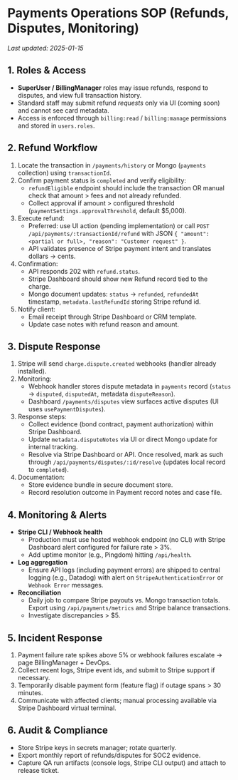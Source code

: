 # Payments Operations SOP (Refunds, Disputes, Monitoring)

_Last updated: 2025-01-15_

## 1. Roles & Access
- **SuperUser / BillingManager** roles may issue refunds, respond to disputes, and view full transaction history.
- Standard staff may submit refund *requests* only via UI (coming soon) and cannot see card metadata.
- Access is enforced through `billing:read` / `billing:manage` permissions and stored in `users.roles`.

## 2. Refund Workflow
1. Locate the transaction in `/payments/history` or Mongo (`payments` collection) using `transactionId`.
2. Confirm payment status is `completed` and verify eligibility:
   - `refundEligible` endpoint should include the transaction OR manual check that amount > fees and not already refunded.
   - Collect approval if amount > configured threshold (`paymentSettings.approvalThreshold`, default $5,000).
3. Execute refund:
   - Preferred: use UI action (pending implementation) or call `POST /api/payments/:transactionId/refund` with JSON `{ "amount": <partial or full>, "reason": "Customer request" }`.
   - API validates presence of Stripe payment intent and translates dollars → cents.
4. Confirmation:
   - API responds 202 with `refund.status`.
   - Stripe Dashboard should show new Refund record tied to the charge.
   - Mongo document updates: `status` → `refunded`, `refundedAt` timestamp, `metadata.lastRefundId` storing Stripe refund id.
5. Notify client:
   - Email receipt through Stripe Dashboard or CRM template.
   - Update case notes with refund reason and amount.

## 3. Dispute Response
1. Stripe will send `charge.dispute.created` webhooks (handler already installed).
2. Monitoring:
   - Webhook handler stores dispute metadata in `payments` record (`status` -> `disputed`, `disputedAt`, metadata `disputeReason`).
   - Dashboard `/payments/disputes` view surfaces active disputes (UI uses `usePaymentDisputes`).
3. Response steps:
   - Collect evidence (bond contract, payment authorization) within Stripe Dashboard.
   - Update `metadata.disputeNotes` via UI or direct Mongo update for internal tracking.
   - Resolve via Stripe Dashboard or API. Once resolved, mark as such through `/api/payments/disputes/:id/resolve` (updates local record to `completed`).
4. Documentation:
   - Store evidence bundle in secure document store.
   - Record resolution outcome in Payment record notes and case file.

## 4. Monitoring & Alerts
- **Stripe CLI / Webhook health**
  - Production must use hosted webhook endpoint (no CLI) with Stripe Dashboard alert configured for failure rate > 3%.
  - Add uptime monitor (e.g., Pingdom) hitting `/api/health`.
- **Log aggregation**
  - Ensure API logs (including payment errors) are shipped to central logging (e.g., Datadog) with alert on `StripeAuthenticationError` or `Webhook Error` messages.
- **Reconciliation**
  - Daily job to compare Stripe payouts vs. Mongo transaction totals. Export using `/api/payments/metrics` and Stripe balance transactions.
  - Investigate discrepancies > $5.

## 5. Incident Response
1. Payment failure rate spikes above 5% or webhook failures escalate → page BillingManager + DevOps.
2. Collect recent logs, Stripe event ids, and submit to Stripe support if necessary.
3. Temporarily disable payment form (feature flag) if outage spans > 30 minutes.
4. Communicate with affected clients; manual processing available via Stripe Dashboard virtual terminal.

## 6. Audit & Compliance
- Store Stripe keys in secrets manager; rotate quarterly.
- Export monthly report of refunds/disputes for SOC2 evidence.
- Capture QA run artifacts (console logs, Stripe CLI output) and attach to release ticket.
